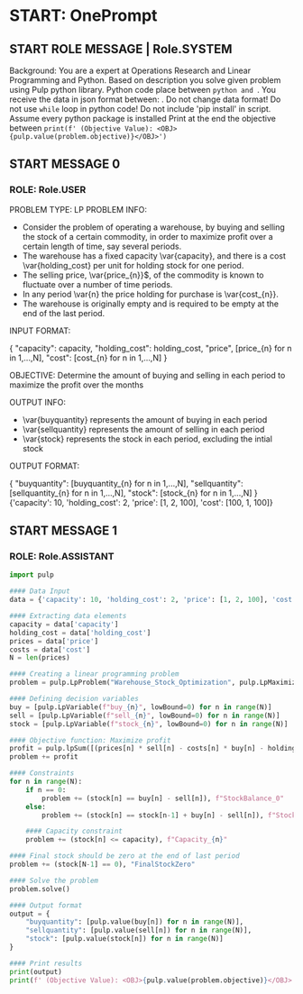 # START: OnePrompt 
## START ROLE MESSAGE | Role.SYSTEM 
Background: You are a expert at Operations Research and Linear Programming and Python. Based on description you solve given problem using Pulp python library. Python code place between ```python and ```. You receive the data in json format between: <DATA></DATA>. Do not change data format! Do not use `while` loop in python code! Do not include 'pip install' in script. Assume every python package is installed Print at the end the objective between <OBJ></OBJ> `print(f' (Objective Value): <OBJ>{pulp.value(problem.objective)}</OBJ>')`  
## START MESSAGE 0 
### ROLE: Role.USER
<DESCRIPTION>
PROBLEM TYPE: LP
PROBLEM INFO:

- Consider the problem of operating a warehouse, by buying and selling the stock of a certain commodity, in order to maximize profit over a certain length of time, say several periods.
- The warehouse has a fixed capacity \var{capacity}, and there is a cost \var{holding_cost} per unit for holding stock for one period.
- The selling price, \var{price_{n}}$, of the commodity is known to fluctuate over a number of time periods. 
- In any period \var{n} the price holding for purchase is \var{cost_{n}}.
- The warehouse is originally empty and is required to be empty at the end of the last period.

INPUT FORMAT:

{
	"capacity": capacity,
	"holding_cost": holding_cost,
	"price", [price_{n} for n in 1,...,N],
	"cost": [cost_{n} for n in 1,...,N]
}


OBJECTIVE: Determine the amount of buying and selling in each period to maximize the profit over the months

OUTPUT INFO:

- \var{buyquantity} represents the amount of buying in each period
- \var{sellquantity} represents the amount of selling in each period
- \var{stock} represents the stock in each period, excluding the intial stock

OUTPUT FORMAT:

{
	"buyquantity": [buyquantity_{n} for n in 1,...,N],
	"sellquantity": [sellquantity_{n} for n in 1,...,N],
	"stock": [stock_{n} for n in 1,...,N]
}
</DESCRIPTION>
<DATA>
{'capacity': 10, 'holding_cost': 2, 'price': [1, 2, 100], 'cost': [100, 1, 100]}</DATA>


## START MESSAGE 1 
### ROLE: Role.ASSISTANT
```python
import pulp

#### Data Input
data = {'capacity': 10, 'holding_cost': 2, 'price': [1, 2, 100], 'cost': [100, 1, 100]}

#### Extracting data elements
capacity = data['capacity']
holding_cost = data['holding_cost']
prices = data['price']
costs = data['cost']
N = len(prices)

#### Creating a linear programming problem
problem = pulp.LpProblem("Warehouse_Stock_Optimization", pulp.LpMaximize)

#### Defining decision variables
buy = [pulp.LpVariable(f"buy_{n}", lowBound=0) for n in range(N)]
sell = [pulp.LpVariable(f"sell_{n}", lowBound=0) for n in range(N)]
stock = [pulp.LpVariable(f"stock_{n}", lowBound=0) for n in range(N)]

#### Objective function: Maximize profit
profit = pulp.lpSum([(prices[n] * sell[n] - costs[n] * buy[n] - holding_cost * stock[n]) for n in range(N)])
problem += profit

#### Constraints
for n in range(N):
    if n == 0:
        problem += (stock[n] == buy[n] - sell[n]), f"StockBalance_0"
    else:
        problem += (stock[n] == stock[n-1] + buy[n] - sell[n]), f"StockBalance_{n}"

    #### Capacity constraint
    problem += (stock[n] <= capacity), f"Capacity_{n}"

#### Final stock should be zero at the end of last period
problem += (stock[N-1] == 0), "FinalStockZero"

#### Solve the problem
problem.solve()

#### Output format
output = {
    "buyquantity": [pulp.value(buy[n]) for n in range(N)],
    "sellquantity": [pulp.value(sell[n]) for n in range(N)],
    "stock": [pulp.value(stock[n]) for n in range(N)]
}

#### Print results
print(output)
print(f' (Objective Value): <OBJ>{pulp.value(problem.objective)}</OBJ>')
```

